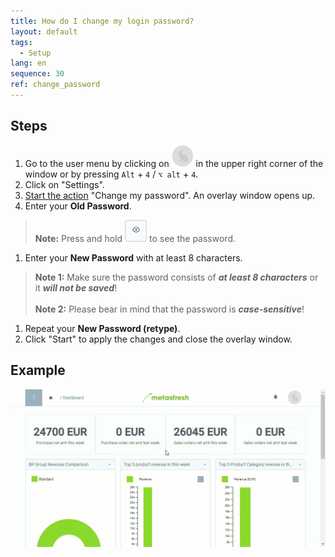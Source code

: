 ```yaml
---
title: How do I change my login password?
layout: default
tags:
  - Setup
lang: en
sequence: 30
ref: change_password
---
```


## Steps
1. Go to the user menu by clicking on ![](assets/UserMenu_Rabbit_WebUI.png) in the upper right corner of the window or by pressing `Alt` + `4` / `⌥ alt` + `4`.
1. Click on "Settings".
1. [Start the action](StartAction) "Change my password". An overlay window opens up.
1. Enter your **Old Password**.
 >**Note:** Press and hold ![](assets/ShowPassword_Icon.png) to see the password.

1. Enter your **New Password** with at least 8 characters.
 >**Note 1:** Make sure the password consists of ***at least 8 characters*** or it ***will not be saved***!<br><br>
 >**Note 2:** Please bear in mind that the password is ***case-sensitive***!

1. Repeat your **New Password (retype)**.
1. Click "Start" to apply the changes and close the overlay window.

## Example
![](assets/Change_password.gif)
